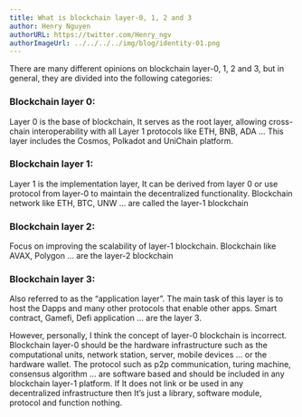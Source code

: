 ```yaml
---
title: What is blockchain layer-0, 1, 2 and 3
author: Henry Nguyen
authorURL: https://twitter.com/Henry_ngv
authorImageUrl: ../../../../img/blog/identity-01.png
---
```


There are many different opinions on blockchain layer-0, 1, 2 and 3, but in general, they are divided into the following categories:

### Blockchain layer 0: 
Layer 0 is the base of blockchain, It serves as the root layer, allowing cross-chain interoperability with all Layer 1 protocols like ETH, BNB, ADA … This layer includes the Cosmos, Polkadot and UniChain platform.  

### Blockchain layer 1: 
Layer 1 is the implementation layer, It can be derived from layer 0 or use protocol from layer-0 to maintain the decentralized functionality. Blockchain network like ETH, BTC, UNW … are called the layer-1 blockchain

### Blockchain layer 2: 
Focus on improving the scalability of layer-1 blockchain. Blockchain like AVAX, Polygon ... are the layer-2 blockchain

### Blockchain layer 3: 
Also referred to as the “application layer”. The main task of this layer is to host the Dapps and many other protocols that enable other apps. Smart contract, Gamefi, Defi application … are the layer 3.

However, personally, I think the concept of layer-0 blockchain is incorrect. Blockchain layer-0 should be the hardware infrastructure such as the computational units, network station, server, mobile devices … or the hardware wallet.
The protocol such as p2p communication, turing machine, consensus algorithm … are software based and should be included in any blockchain layer-1 platform. If It does not link or be used in any decentralized infrastructure then It’s just a library, software module, protocol and function nothing.
